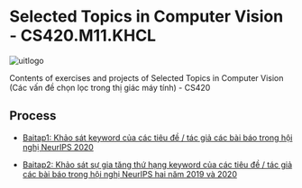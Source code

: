 # Selected Topics in Computer Vision - CS420.M11.KHCL

 ![uitlogo](https://portal.uit.edu.vn/Styles/profi/images/logo186x150.png)

Contents of exercises and projects of Selected Topics in Computer Vision (Các vấn đề chọn lọc trong thị giác máy tính) - CS420

 ## Process
- [Baitap1: Khảo sát keyword của các tiêu đề / tác giả các bài báo trong hội nghị NeurIPS 2020](https://github.com/ndtuan10/Selected-Topics-in-Computer-Vision_CS420.M11.KHCL/tree/main/BaiTap/BaiTap1_Th%E1%BB%91ng_k%C3%AA_keyword_c%C3%A1c_b%C3%A0i_b%C3%A1o_trong_1_h%E1%BB%99i_ngh%E1%BB%8B)

- [Baitap2: Khảo sát sự gia tăng thứ hạng keyword của các tiêu đề / tác giả các bài báo trong hội nghị NeurIPS hai năm 2019 và 2020](https://github.com/ndtuan10/Selected-Topics-in-Computer-Vision_CS420.M11.KHCL/tree/main/BaiTap/BaiTap2_Th%E1%BB%91ng_k%C3%AA_s%E1%BB%B1_gia_t%C4%83ng_th%E1%BB%A9_h%E1%BA%A1ng_keyword_c%C3%A1c_b%C3%A0i_b%C3%A1o_trong_1_h%E1%BB%99i_ngh%E1%BB%8B_2_n%C4%83m_li%C3%AAn_ti%E1%BA%BFp)
